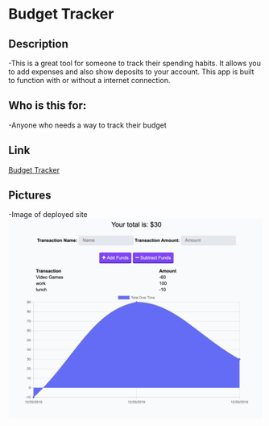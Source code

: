 # Budget Tracker

## Description

-This is a great tool for someone to track their spending habits. It allows you to add expenses and 
also show deposits to your account. This app is built to function with or without a internet connection.

## Who is this for:

-Anyone who needs a way to track their budget

## Link

[Budget Tracker](https://gtj82.github.io/GTJ82.github.io-Budget_Tracker/)

## Pictures

-Image of deployed site
![Website Image](public/web_image.png)

